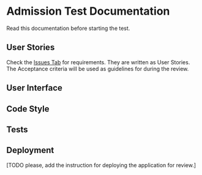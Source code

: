 # Admission Test Documentation

Read this documentation before starting the test.

## User Stories

Check the [Issues Tab](https://github.com/teamdevsquad/admission-test1/issues) for requirements. They are written as 
User Stories. The Acceptance criteria will be used as guidelines for during the review.

## User Interface

## Code Style

## Tests

## Deployment

[TODO please, add the instruction for deploying the application for review.]
